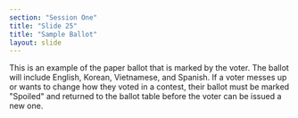 ```yaml
---
section: "Session One"
title: "Slide 25"
title: "Sample Ballot"
layout: slide
---
```


This is an example of the paper ballot that is marked by the voter.  The ballot will include English, Korean, Vietnamese, and Spanish. If a voter messes up or wants to change how they voted in a contest, their ballot must be marked "Spoiled" and returned to the ballot table before the voter can be issued a new one.
